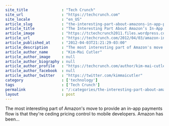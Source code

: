 ```yaml
---
site_title               : "Tech Crunch"
site_url                 : "https://techcrunch.com"
site_locale              : "en_US"
article_slug             : "the-interesting-part-about-amazons-in-app-payments-beta-is-that-developers-have-pricing-control"
article_title            : "The Interesting Part About Amazon’s In-App Payments Beta Is That Developers Have Pricing Control"
article_image            : "https://tctechcrunch2011.files.wordpress.com/2011/09/images-screenshots-captures-amazon-appstore-logo-21032011_00b4000000001978.jpg?w=180&h=180&crop=1"
article_url              : "https://techcrunch.com/2012/04/03/amazon-in-app-payments-30-percent-revenue-share/"
article_published_at     : "2012-04-03T21:21:29-03:00"
article_description      : "The most interesting part of Amazon's move to provide an in-app payments flow is that they're ceding pricing control to mobile developers. Amazon has been..."
article_author_name      : "Kim-Mai Cutler"
article_author_image     : null
article_author_biography : null
article_author_profile   : "https://techcrunch.com/author/kim-mai-cutler/"
article_author_facebook  : null
article_author_twitter   : "https://twitter.com/kimmaicutler"
category                 : ['technology']
tags                     : ['Tech Crunch']
permalink                : "/:categories/the-interesting-part-about-amazons-in-app-payments-beta-is-that-developers-have-pricing-control/"
layout                   : post
---
```


The most interesting part of Amazon's move to provide an in-app payments flow is that they're ceding pricing control to mobile developers. Amazon has been...
